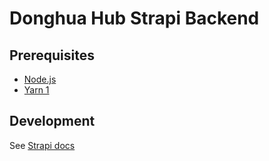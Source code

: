 # Donghua Hub Strapi Backend

## Prerequisites
- [Node.js](https://nodejs.org)
- [Yarn 1](https://classic.yarnpkg.com/en/)

## Development

See [Strapi docs](https://strapi.io/documentation/)